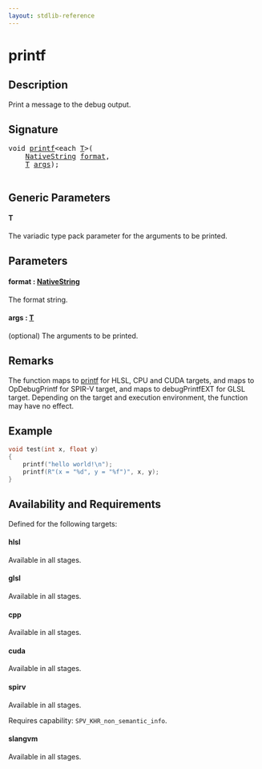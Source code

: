 ```yaml
---
layout: stdlib-reference
---
```


# printf

## Description

Print a message to the debug output.



## Signature 

<pre>
<span class="code_keyword">void</span> <a href="printf.html">printf</a>&lt;<span class="code_keyword">each</span> <a href="printf.html#typeparam-T" class="code_type">T</a>&gt;(
    <a href="../types/nativestring-06/index.html" class="code_type">NativeString</a> <a href="printf.html#decl-format" class="code_param">format</a>,
    <a href="printf.html#typeparam-T" class="code_type">T</a> <a href="printf.html#decl-args" class="code_param">args</a>);

</pre>

## Generic Parameters

####  <a id="typeparam-T"></a>T
The variadic type pack parameter for the arguments to be printed.


## Parameters

####  <a id="decl-format"></a>format  : [NativeString](../types/nativestring-06/index.html)
The format string.

####  <a id="decl-args"></a>args  : [T](printf.html#typeparam-T)
(optional) The arguments to be printed.


## Remarks
The function maps to <span class='code'><a href="printf.html">printf</a></span> for HLSL, CPU and CUDA targets, and maps to <span class='code'>OpDebugPrintf</span> for SPIR-V target,
and maps to <span class='code'>debugPrintfEXT</span> for GLSL target. Depending on the target and execution environment, the function may have
no effect.

## Example

```cpp
void test(int x, float y)
{
    printf("hello world!\n");
    printf(R"(x = "%d", y = "%f")", x, y);
}
```


## Availability and Requirements

Defined for the following targets:

#### hlsl
Available in all stages.

#### glsl
Available in all stages.

#### cpp
Available in all stages.

#### cuda
Available in all stages.

#### spirv
Available in all stages.

Requires capability: `SPV_KHR_non_semantic_info`.
#### slangvm
Available in all stages.



